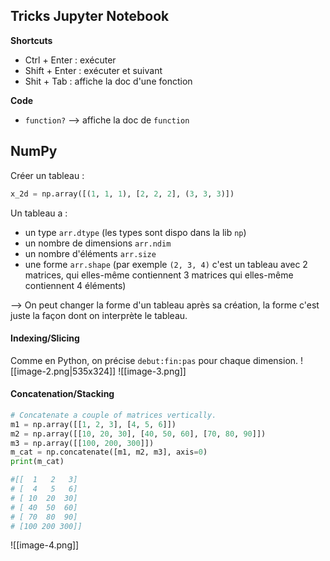 ## Tricks Jupyter Notebook

**Shortcuts**

- Ctrl + Enter : exécuter
- Shift + Enter : exécuter et suivant
- Shit + Tab : affiche la doc d'une fonction

**Code**

- `function?` --> affiche la doc de  `function`
## NumPy

Créer un tableau :
```python
x_2d = np.array([(1, 1, 1), [2, 2, 2], (3, 3, 3)])
```

Un tableau a :
- un type `arr.dtype` (les types sont dispo dans la lib `np`)
- un nombre de dimensions `arr.ndim` 
- un nombre d'éléments `arr.size`
- une forme `arr.shape` (par exemple `(2, 3, 4)` c'est un tableau avec 2 matrices, qui elles-même contiennent 3 matrices qui elles-même contiennent 4 éléments)

--> On peut changer la forme d'un tableau après sa création, la forme c'est juste la façon dont on interprète le tableau.
#### Indexing/Slicing

Comme en Python, on précise `debut:fin:pas` pour chaque dimension.
![[image-2.png|535x324]]
![[image-3.png]]

#### Concatenation/Stacking

```python
# Concatenate a couple of matrices vertically.
m1 = np.array([[1, 2, 3], [4, 5, 6]])
m2 = np.array([[10, 20, 30], [40, 50, 60], [70, 80, 90]])
m3 = np.array([[100, 200, 300]])
m_cat = np.concatenate([m1, m2, m3], axis=0)
print(m_cat)

#[[  1   2   3]
# [  4   5   6]
# [ 10  20  30]
# [ 40  50  60]
# [ 70  80  90]
# [100 200 300]]
```

![[image-4.png]]
